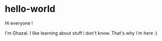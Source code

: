 # hello-world

Hi everyone !

I'm Ghazal. I like learning about stuff i don't know. That's why i'm here :)
